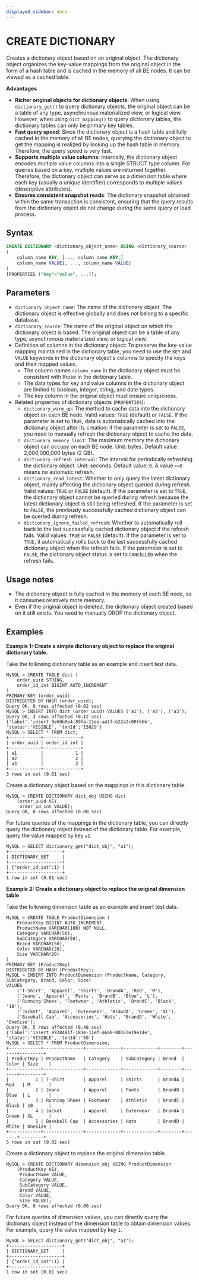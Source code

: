 ```yaml
---
displayed_sidebar: docs
---
```


# CREATE DICTIONARY

Creates a dictionary object based on an original object. The dictionary object organizes the key-value mappings from the original object in the form of a hash table and is cached in the memory of all BE nodes. It can be viewed as a cached table.

**Advantages**

- **Richer original objects for dictionary objects**: When using  `dictionary_get()` to query dictionary objects, the original object can be a table of any type, asynchronous materialized view, or logical view. However, when using `dict_mapping()` to query dictionary tables, the dictionary tables can only be primary key tables.
- **Fast query speed**: Since the dictionary object is a hash table and fully cached in the memory of all BE nodes, querying the dictionary object to get the mapping is realized by looking up the hash table in memory. Therefore, the query speed is very fast.
- **Supports multiple value columns**: Internally, the dictionary object encodes multiple value columns into a single STRUCT type column. For  queries based on a key, multiple values are returned together. Therefore, the dictionary object can serve as a dimension table where each key (usually a unique identifier) corresponds to multiple values (descriptive attributes).
- **Ensures consistent snapshot reads**: The dictionary snapshot obtained within the same transaction is consistent, ensuring that the query results from the dictionary object do not change during the same query or load process.

## Syntax

```SQL
CREATE DICTIONARY <dictionary_object_name> USING <dictionary_source>
(
    column_name KEY, [..., column_name KEY,]
    column_name VALUE[, ..., column_name VALUE]
)
[PROPERTIES ("key"="value", ...)];
```

## Parameters

- `dictionary_object_name`: The name of the dictionary object. The dictionary object is effective globally and does not belong to a specific database.
- `dictionary_source`: The name of the original object on which the dictionary object is based. The original object can be a table of any type, asynchronous materialized view, or logical view.
- Definition of columns in the dictionary object: To preserve the key-value mapping maintained in the dictionary table, you need to use the `KEY` and `VALUE` keywords in the dictionary object's columns to specify the keys and their mapped values.
  - The column names `column_name` in the dictionary object must be consistent with those in the dictionary table.
  - The data types for key and value columns in the dictionary object are limited to boolean, integer, string, and date types.
  - The key column in the original object must ensure uniqueness.
- Related properties of dictionary objects (`PROPERTIES`):
  - `dictionary_warm_up`: The method to cache data into the dictionary object on each BE node. Valid values: `TRUE` (default) or `FALSE`. If the parameter is set to `TRUE`, data is automatically cached into the dictionary object after its creation; if the parameter is set to `FALSE`, you need to manually refresh the dictionary object to cache the data.
  - `dictionary_memory_limit`: The maximum memory the dictionary object can occupy on each BE node. Unit: bytes. Default value: 2,000,000,000 bytes (2 GB).
  - `dictionary_refresh_interval`: The interval for periodically refreshing the dictionary object. Unit: seconds. Default value: `0`. A value `<=0` means no automatic refresh.
  - `dictionary_read_latest`: Whether to only query the latest dictionary object, mainly affecting the dictionary object queried during refresh. Valid values: `TRUE` or `FALSE` (default). If the parameter is set to `TRUE`, the dictionary object cannot be queried during refresh because the latest dictionary object is still being refreshed. If the parameter is set to `FALSE`, the previously successfully cached dictionary object can be queried during refresh.
  - `dictionary_ignore_failed_refresh`: Whether to automatically roll back to the last successfully cached dictionary object if the refresh fails. Valid values: `TRUE` or `FALSE` (default). If the parameter is set to `TRUE`, it automatically rolls back to the last successfully cached dictionary object when the refresh fails. If the parameter is set to `FALSE`, the dictionary object status is set to `CANCELLED` when the refresh fails.

## Usage notes

- The dictionary object is fully cached in the memory of each BE node, so it consumes relatively more memory.
- Even if the original object is deleted, the dictionary object created based on it still exists. You need to manually DROP the dictionary object.

## Examples

**Example 1: Create a simple dictionary object to replace the original dictionary table.**

Take the following dictionary table as an example and insert test data.

```Plain
MySQL > CREATE TABLE dict (
    order_uuid STRING,
    order_id_int BIGINT AUTO_INCREMENT 
)
PRIMARY KEY (order_uuid)
DISTRIBUTED BY HASH (order_uuid);
Query OK, 0 rows affected (0.02 sec)
MySQL > INSERT INTO dict (order_uuid) VALUES ('a1'), ('a2'), ('a3');
Query OK, 3 rows affected (0.12 sec)
{'label':'insert_9e60b0e4-89fa-11ee-a41f-b22a2c00f66b', 'status':'VISIBLE', 'txnId':'15029'}
MySQL > SELECT * FROM dict;
+------------+--------------+
| order_uuid | order_id_int |
+------------+--------------+
| a1         |            1 |
| a2         |            2 |
| a3         |            3 |
+------------+--------------+
3 rows in set (0.01 sec)
```

Create a dictionary object based on the mappings in this dictionary table.

```Plain
MySQL > CREATE DICTIONARY dict_obj USING dict
    (order_uuid KEY,
     order_id_int VALUE);
Query OK, 0 rows affected (0.00 sec)
```

For future queries of the mappings in the dictionary table, you can directly query the dictionary object instead of the dictionary table. For example, query the value mapped by key `a1`.

```Plain
MySQL > SELECT dictionary_get("dict_obj", "a1");
+--------------------+
| DICTIONARY_GET     |
+--------------------+
| {"order_id_int":1} |
+--------------------+
1 row in set (0.01 sec)
```

**Example 2: Create a dictionary object to replace the original dimension table**

Take the following dimension table as an example and insert test data.

```Plain
MySQL > CREATE TABLE ProductDimension (
    ProductKey BIGINT AUTO_INCREMENT,
    ProductName VARCHAR(100) NOT NULL,
    Category VARCHAR(50),
    SubCategory VARCHAR(50),
    Brand VARCHAR(50),
    Color VARCHAR(20),
    Size VARCHAR(20)
)
PRIMARY KEY (ProductKey)
DISTRIBUTED BY HASH (ProductKey);
MySQL > INSERT INTO ProductDimension (ProductName, Category, SubCategory, Brand, Color, Size)
VALUES
    ('T-Shirt', 'Apparel', 'Shirts', 'BrandA', 'Red', 'M'),
    ('Jeans', 'Apparel', 'Pants', 'BrandB', 'Blue', 'L'),
    ('Running Shoes', 'Footwear', 'Athletic', 'BrandC', 'Black', '10'),
    ('Jacket', 'Apparel', 'Outerwear', 'BrandA', 'Green', 'XL'),
    ('Baseball Cap', 'Accessories', 'Hats', 'BrandD', 'White', 'OneSize');
Query OK, 5 rows affected (0.48 sec)
{'label':'insert_e938481f-181e-11ef-a6a9-00163e19e14e', 'status':'VISIBLE', 'txnId':'50'}
MySQL > SELECT * FROM ProductDimension;
+------------+---------------+-------------+-------------+--------+-------+---------+
| ProductKey | ProductName   | Category    | SubCategory | Brand  | Color | Size    |
+------------+---------------+-------------+-------------+--------+-------+---------+
|          1 | T-Shirt       | Apparel     | Shirts      | BrandA | Red   | M       |
|          2 | Jeans         | Apparel     | Pants       | BrandB | Blue  | L       |
|          3 | Running Shoes | Footwear    | Athletic    | BrandC | Black | 10      |
|          4 | Jacket        | Apparel     | Outerwear   | BrandA | Green | XL      |
|          5 | Baseball Cap  | Accessories | Hats        | BrandD | White | OneSize |
+------------+---------------+-------------+-------------+--------+-------+---------+
5 rows in set (0.02 sec)
```

Create a dictionary object to replace the original dimension table.

```Plain
MySQL > CREATE DICTIONARY dimension_obj USING ProductDimension 
    (ProductKey KEY,
     ProductName VALUE,
     Category VALUE,
     SubCategory VALUE,
     Brand VALUE,
     Color VALUE,
     Size VALUE);
Query OK, 0 rows affected (0.00 sec)
```

For future queries of dimension values, you can directly query the dictionary object instead of the dimension table to obtain dimension values. For example, query the value mapped by key `1`.

```Plain
MySQL > SELECT dictionary_get("dict_obj", "a1");
+--------------------+
| DICTIONARY_GET     |
+--------------------+
| {"order_id_int":1} |
+--------------------+
1 row in set (0.01 sec)
```